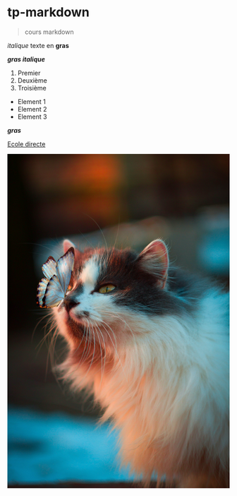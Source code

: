 # tp-markdown
>cours markdown

*italique*
texte en **gras**

***gras italique***

1. Premier
2. Deuxième
3. Troisième

- Element 1
- Element 2
- Element 3

___gras___

[Ecole directe](https://ecoledirecte.fr)

![Chat](chat.jpg)
